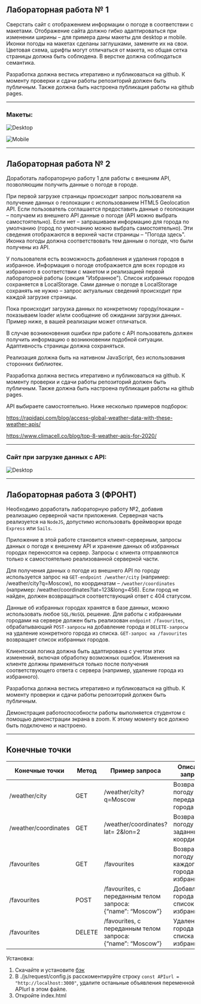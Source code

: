 ## Лабораторная работа № 1

Сверстать сайт с отображением информации о погоде в соответствии с макетами. Отображение сайта должно гибко адаптироваться при изменении ширины – для примера даны макеты для desktop и mobile. Иконки погоды на макетах сделаны заглушками, замените их на свои. Цветовая схема, шрифты могут отличаться от макета, но общая сетка страницы должна быть соблюдена. В верстке должна соблюдаться семантика.

Разработка должна вестись итеративно и публиковаться на github. К моменту проверки и сдачи работы репозиторий должен быть публичным. Также должна быть настроена публикация работы на github pages.

____

### Макеты:

![Desktop](https://github.com/Erartria/web_6sem/blob/master/img/readme/desktop.jpg)

![Mobile](https://github.com/Erartria/web_6sem/blob/master/img/readme/mobile.jpg)

____

## Лабораторная работа № 2

Доработать лабораторную работу 1 для работы с внешним API, позволяющим получить данные о погоде в городе.

При первой загрузке страницы происходит запрос пользователя на получение данных о геолокации с использованием HTML5 Geolocation API. Если пользователь соглашается предоставить данные о геолокации – получаем из внешнего API данные о погоде (API можно выбрать самостоятельно). Если нет – запрашиваем информацию для города по умолчанию (город по умолчанию можно выбрать самостоятельно). Эти сведения отображаются в верхней части страницы – "Погода здесь". Иконка погоды должна соответствовать тем данным о погоде, что были получены из API.

У пользователя есть возможность добавления и удаления городов в избранное. Информация о погоде отображается для всех городов из избранного в соответствии с макетом и реализацией первой лабораторной работы (секция "Избранное"). Список избранных городов сохраняется в LocalStorage. Сами данные о погоде в LocalStorage сохранять не нужно – запрос актуальных сведений происходит при каждой загрузке страницы.

Пока происходит загрузка данных по конкретному городу/локации – показываем loader и/или сообщение об ожидании загрузки данных. Пример ниже, в вашей реализации может отличаться.

В случае возникновения ошибки при работе с API пользователь должен получить информацию о возникновении подобной ситуации. Адаптивность страницы должна сохраняться.

Реализация должна быть на нативном JavaScript, без использования сторонних библиотек.

Разработка должна вестись итеративно и публиковаться на github. К моменту проверки и сдачи работы репозиторий должен быть публичным. Также должна быть настроена публикация работы на github pages.

API выбираете самостоятельно. Ниже несколько примеров подборок:

https://rapidapi.com/blog/access-global-weather-data-with-these-weather-apis/

https://www.climacell.co/blog/top-8-weather-apis-for-2020/
____

### Сайт при загрузке данных с API:

![Desktop](https://github.com/Erartria/web_6sem/blob/master/img/readme/Onload.jpg)
____
## Лабораторная работа 3 (ФРОНТ)

Необходимо доработать лабораторную работу №2, добавив реализацию серверной части приложения. Серверная часть реализуется на `NodeJS`, допустимо использовать фреймворки вроде `Express` или `Sails`.

Приложение в этой работе становится клиент-серверным, запросы данных о погоде к внешнему API и хранение данных об избранных городах переносятся на сервер. Запросы с клиента отправляются только к самостоятельно реализованной серверной части.

Для получения данных о погоде из внешнего API по городу используется запрос на `GET-endpoint /weather/city` (например: /weather/city?q=Moscow), по координатам – `/weather/coordinates` (например: /weather/coordinates?lat=123&long=456). Если город не найден, должен возвращаться соответствующий ответ с 404 статусом.

Данные об избранных городах хранятся в базе данных, можно использовать любое `SQL/NoSQL` решение. Для работы с избранными городами на сервере должен быть реализован `endpoint /favourites`, обрабатывающий `POST-запросы` на добавление города и `DELETE-запросы` на удаление конкретного города из списка. `GET-запрос на /favourites` возвращает список избранных городов.

Клиентская логика должна быть адаптирована с учетом этих изменений, включая обработку возможных ошибок. Изменения на клиенте должны применяться только после получения соответствующего ответа с сервера (например, удаление города из избранного).

Разработка должна вестись итеративно и публиковаться на github. К моменту проверки и сдачи работы репозиторий должен быть публичным.

Демонстрация работоспособности работы выполняется студентом с помощью демонстрации экрана в zoom. К этому моменту все должно быть подключено и настроено.
____
## Конечные точки
| Конечные точки | Метод | Пример запроса | Описание запроса | Cтатусы | Описание статуса |
| -------------- | ----- | -------------- | ---------------- | ------- | ---------------- |
| /weather/city  | GET | /weather/city?q=Moscow | Возвращает погоду для переданного города |
| /weather/coordinates  | GET | /weather/coordinates?lat= 2&lon=2 | Возвращает погоду по заданным координатам |
| /favourites | GET | /favourites | Возвращает погоду для каждого города в избранном | Возвращает погоду для каждого города в избранном |
| /favourites | POST | /favourites, с переданным телом запроса:<br>{“name”: “Moscow”} | Добавление города в список избранных |
| /favourites | DELETE | /favourites, с переданным телом запроса:<br>{“name”: “Moscow”} | Удаление города из списка избранных |
Установка:

1. Скачайте и установите [бэк](https://github.com/Erartria/WeatherAPI)
2. В ./js/request/config.js расскоментируйте строку `const APIurl = "http://localhost:3000"`, удалите останьные объявления переменной APIurl в этом файле.
3. Откройте index.html
